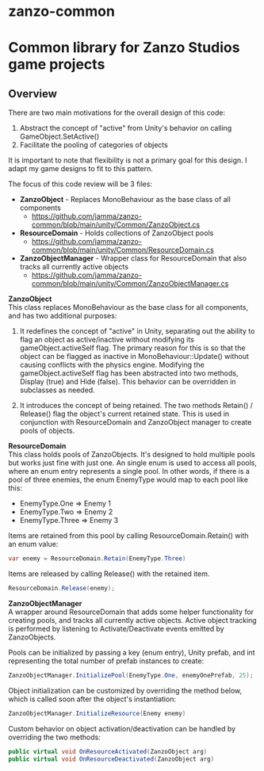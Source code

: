 # zanzo-common
<h1>Common library for Zanzo Studios game projects</h1>

<h2>Overview</h2>
There are two main motivations for the overall design of this code:

1. Abstract the concept of "active" from Unity's behavior on calling GameObject.SetActive()
2. Facilitate the pooling of categories of objects

It is important to note that flexibility is not a primary goal for this design. I adapt my game designs to fit to this pattern.


The focus of this code review will be 3 files:

* **ZanzoObject** - Replaces MonoBehaviour as the base class of all components
  * https://github.com/jamma/zanzo-common/blob/main/unity/Common/ZanzoObject.cs
* **ResourceDomain** - Holds collections of ZanzoObject pools
  * https://github.com/jamma/zanzo-common/blob/main/unity/Common/ResourceDomain.cs
* **ZanzoObjectManager** - Wrapper class for ResourceDomain that also tracks all currently active objects
  * https://github.com/jamma/zanzo-common/blob/main/unity/Common/ZanzoObjectManager.cs

**ZanzoObject**  
This class replaces MonoBehaviour as the base class for all components, and has two additional purposes:

1. It redefines the concept of "active" in Unity, separating out the ability to flag an object as active/inactive without modifying its gameObject.activeSelf flag. The primary reason for this is so that the object can be flagged as inactive in MonoBehaviour::Update() without causing conflicts with the physics engine. Modifying the gameObject.activeSelf flag has been abstracted into two methods, Display (true) and Hide (false). This behavior can be overridden in subclasses as needed.

2. It introduces the concept of being retained. The two methods Retain() / Release() flag the object's current retained state. This is used in conjunction with ResourceDomain and ZanzoObject manager to create pools of objects.

**ResourceDomain**  
This class holds pools of ZanzoObjects. It's designed to hold multiple pools but works just fine with just one. An single enum is used to access all pools, where an enum entry represents a single pool. In other words, if there is a pool of three enemies, the enum EnemyType would map to each pool like this:

* EnemyType.One => Enemy 1
* EnemyType.Two => Enemy 2
* EnemyType.Three => Enemy 3

Items are retained from this pool by calling ResourceDomain.Retain() with an enum value:

```csharp
var enemy = ResourceDomain.Retain(EnemyType.Three)
```

Items are released by calling Release() with the retained item.
```csharp
ResourceDomain.Release(enemy);
```

**ZanzoObjectManager**  
A wrapper around ResourceDomain that adds some helper functionality for creating pools, and tracks all currently active objects. Active object tracking is performed by listening to Activate/Deactivate events emitted by ZanzoObjects.

Pools can be initialized by passing a key (enum entry), Unity prefab, and int representing the total number of prefab instances to create:

```csharp
ZanzoObjectManager.InitializePool(EnemyType.One, enemyOnePrefab, 25);
```

Object initialization can be customized by overriding the method below, which is called soon after the object's instantiation:

```csharp
ZanzoObjectManager.InitializeResource(Enemy enemy)
```

Custom behavior on object activation/deactivation can be handled by overriding the two methods:

```csharp
public virtual void OnResourceActivated(ZanzoObject arg)
public virtual void OnResourceDeactivated(ZanzoObject arg)
```
